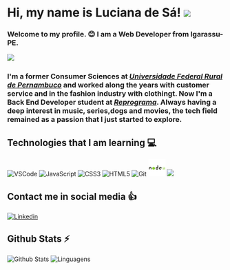


# Hi, my name is Luciana de Sá!  <img src="https://media.giphy.com/media/hvRJCLFzcasrR4ia7z/giphy.gif" width="30">

### Welcome to my profile. 😊  I am a Web Developer from Igarassu-PE. 
<img src="https://64.media.tumblr.com/08a994ec5e0435795fc93008151c7f77/ca31b06968b54bcf-d9/s540x810/d7203eb997e02105ecc8423a4fa477a63c4c1c81.gifv">

### I'm a former Consumer Sciences at <a href="http://www.ufrpe.br/">_Universidade Federal Rural de Pernambuco_</a> and worked along the years with customer service and in the fashion industry with clothingt. Now I'm a **Back End Developer** student at <a href="https://reprograma.com.br/todas-em-tech.html">_Reprograma_</a>. Always having a deep interest in music, series,dogs and movies, the tech field remained as a passion that I just started to explore.  
## Technologies that I am learning 💻 
![VSCode](https://img.shields.io/badge/-VSCode-007ACC?style=for-the-badge&logo=visualstudiocode&logoColor=white) 
![JavaScript](https://img.shields.io/badge/-JavaScript-F7DF1E?style=for-the-badge&logo=javascript&logoColor=black) 
![CSS3](https://img.shields.io/badge/-CSS3-1572B6?style=for-the-badge&logo=css3&logoColor=white)
![HTML5](https://img.shields.io/badge/-HTML5-E34F26?style=for-the-badge&logo=html5&logoColor=white) 
![Git](https://img.shields.io/badge/-Git-F05032?style=for-the-badge&logo=git&logoColor=white) 
<img src="https://raw.githubusercontent.com/devicons/devicon/master/icons/nodejs/nodejs-original-wordmark.svg" alt="nodejs" width="40" height="40"/>
<img  src="https://img.shields.io/badge/Java-ED8B00?style=for-the-badge&logo=java&logoColor=white">
## Contact me in social media :thumbsup: 
[![Linkedin](https://img.shields.io/badge/linkedin-%230A66C2.svg?&style=for-the-badge&logo=linkedin&logoColor=white&link=https://www.linkedin.com/in/andrejaques/)](https://www.linkedin.com/feed/)  
## Github Stats :zap: 
![Github Stats](https://github-readme-stats.vercel.app/api?username=dlsfarias71&show_icons=true&theme=vue-dark&count_private=true&show_icons=true&include_all_commits=true) 
![Linguagens](https://github-readme-stats.vercel.app/api/top-langs/?username=dlsfarias71&theme=vue-dark&layout=compact)

